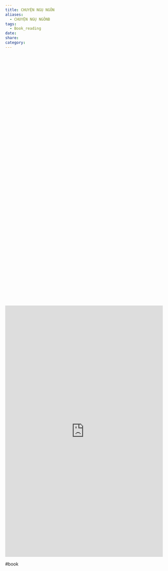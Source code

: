 ```yaml
---
title: CHUYỆN NGỤ NGÔN
aliases:
  - CHUYỆN NGỤ NGÔNB
tags:
  - Book_reading
date: 
share: 
category:
---
```

<iframe src="" width="100%" height="800px" frameborder="0"></iframe>

<iframe src="https://drive.google.com/viewer?embedded=true&url=https://raw.githubusercontent.com/haihabk51/blog/main/docs/BOOK/CHUYENNGUNGON-1.pdf" width="100%" height="800px" frameborder="0"></iframe>

#book

